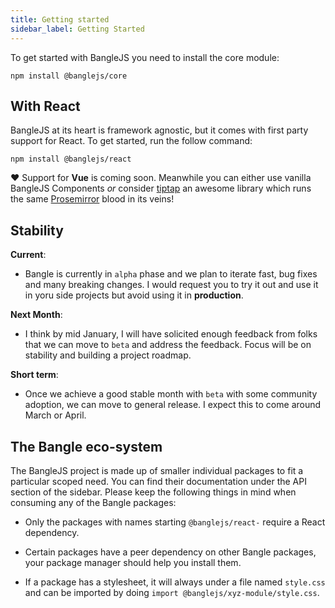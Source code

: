 ```yaml
---
title: Getting started
sidebar_label: Getting Started
---
```


To get started with BangleJS you need to install the core module:

```
npm install @banglejs/core
```

## With React

BangleJS at its heart is framework agnostic, but it comes with first party support for React. To get started, run the follow command:

```
npm install @banglejs/react
```

:heart: Support for **Vue** is coming soon. Meanwhile you can either use vanilla BangleJS Components _or_ consider [tiptap](https://github.com/ueberdosis/tiptap) an awesome library which runs the same [Prosemirror](https://prosemirror.net) blood in its veins!

## Stability

**Current**:

- Bangle is currently in `alpha` phase and we plan to iterate fast, bug fixes and many breaking changes. I would request you to try it out and use it in yoru side projects but avoid using it in **production**.

**Next Month**:

- I think by mid January, I will have solicited enough feedback from folks that we can move to `beta` and address the feedback. Focus will be on stability and building a project roadmap.

**Short term**:

- Once we achieve a good stable month with `beta` with some community adoption, we can move to general release. I expect this to come around March or April.

## The Bangle eco-system

The BangleJS project is made up of smaller individual packages to fit a particular scoped need. You can find their documentation under the API section of the sidebar. Please keep the following things in mind when consuming any of the Bangle packages:

- Only the packages with names starting `@banglejs/react-` require a React dependency.

- Certain packages have a peer dependency on other Bangle packages, your package manager should help you install them.

- If a package has a stylesheet, it will always under a file named `style.css` and can be imported by doing `import @banglejs/xyz-module/style.css`.
